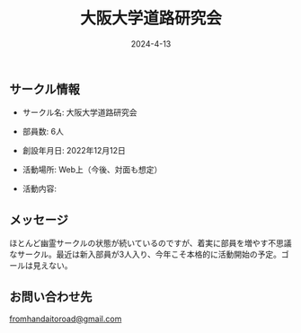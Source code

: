 ﻿---
title: '大阪大学道路研究会'
excerpt: ''
date: '2024-4-13'
iconImage: '/assets/013/icon.png'
coverImage: '/assets/013/cover.jpg'
ogImage:
  url: '/assets/013/icon.png'
tags:
  - 'サークル'
  - '活動中'
---

## サークル情報
- サークル名: 大阪大学道路研究会
- 部員数: 6人
- 創設年月日: 2022年12月12日
- 活動場所: Web上（今後、対面も想定）

- 活動内容:

## メッセージ
ほとんど幽霊サークルの状態が続いているのですが、着実に部員を増やす不思議なサークル。最近は新入部員が3人入り、今年こそ本格的に活動開始の予定。ゴールは見えない。

## お問い合わせ先
fromhandaitoroad@gmail.com

